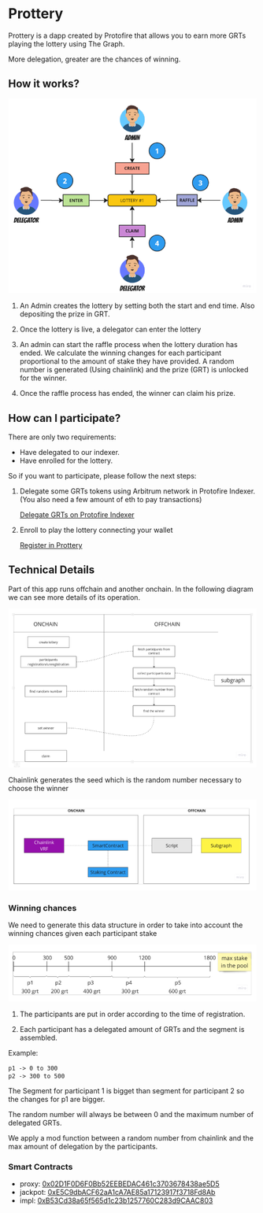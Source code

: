 # Prottery

Prottery is a dapp created by Protofire that allows you to earn more GRTs playing the lottery using The Graph. 

More delegation, greater are the chances of winning.

## How it works?

![Workflow](./images/workflow.png)

1. An Admin creates the lottery by setting both the start and end time. Also depositing the prize in GRT.

2. Once the lottery is live, a delegator can enter the lottery

3. An admin can start the raffle process when the lottery duration has ended. We calculate the winning changes for each participant proportional to the amount of stake they have provided. A random number is generated (Using chainlink) and the prize (GRT) is unlocked for the winner.

4. Once the raffle process has ended, the winner can claim his prize.

## How can I participate? 

There are only two requirements: 

* Have delegated to our indexer. 
* Have enrolled for the lottery.

So if you want to participate, please follow the next steps:

1. Delegate some GRTs tokens using Arbitrum network in Protofire Indexer. (You also need a few amount of eth to pay transactions)

	[Delegate GRTs on Protofire Indexer](https://thegraph.com/explorer/profile/0x0fd8fd1dc8162148cb9413062fe6c6b144335dbf?view=Indexing&chain=arbitrum-one)

2. Enroll to play the lottery connecting your wallet 

	[Register in Prottery](https://prottery.protofire-thegraph.com)


## Technical Details

Part of this app runs offchain and another onchain. In the following diagram we can see more details of its operation.

![Workflow](./images/onchain_offchain.png)

Chainlink generates the seed which is the random number necessary to choose the winner

![Chainlink](./images/chainlink.png)


### Winning chances

We need to generate this data structure in order to take into account the winning chances given each participant stake

![Winner](./images/winning.png)

1. The participants are put in order according to the time of registration.

2. Each participant has a delegated amount of GRTs and the segment is assembled. 

Example:

    p1 -> 0 to 300
    p2 -> 300 to 500

The Segment for participant 1 is bigget than segment for participant 2 so the changes for p1 are bigger.

The random number will always be between 0 and the maximum number of delegated GRTs.

We apply a mod function between a random number from chainlink and the max amount of delegation by the participants.

### Smart Contracts

* proxy: [0x02D1F0D6F0Bb52EEBEDAC461c3703678438ae5D5](https://arbiscan.io/address/0x02D1F0D6F0Bb52EEBEDAC461c3703678438ae5D5)
* jackpot: [0xE5C9dbACF62aA1cA7AE85a17123917f3718Fd8Ab](https://arbiscan.io/address/0xE5C9dbACF62aA1cA7AE85a17123917f3718Fd8Ab)
* impl: [0xB53Cd38a65f565d1c23b1257760C283d9CAAC803](https://arbiscan.io/address/0xB53Cd38a65f565d1c23b1257760C283d9CAAC803)
